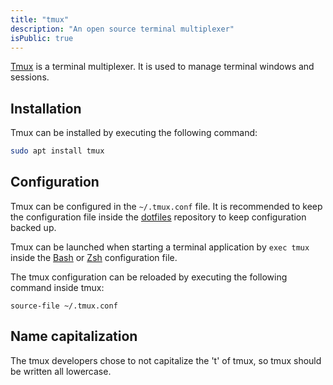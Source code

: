 ```yaml
---
title: "tmux"
description: "An open source terminal multiplexer"
isPublic: true
---
```


[Tmux](https://github.com/tmux/tmux) is a terminal multiplexer. It is
used to manage terminal windows and sessions.

## Installation
Tmux can be installed by executing the following command:

```sh
sudo apt install tmux
```

## Configuration
Tmux can be configured in the `~/.tmux.conf` file. It is recommended to
keep the configuration file inside the [dotfiles](dotfiles)
repository to keep configuration backed up.

Tmux can be launched when starting a terminal application by `exec tmux`
inside the [Bash](bash) or [Zsh](zsh) configuration file.

The tmux configuration can be reloaded by executing the following
command inside tmux:

```
source-file ~/.tmux.conf
```

## Name capitalization
The tmux developers chose to not capitalize the 't' of tmux, so tmux
should be written all lowercase.
